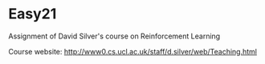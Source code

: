 # Easy21

Assignment of David Silver's course on Reinforcement Learning

Course website: http://www0.cs.ucl.ac.uk/staff/d.silver/web/Teaching.html
